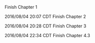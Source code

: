 Finish Chapter 1

2016/08/04 20:07 CDT
Finish Chapter 2

2016/08/04 20:28 CDT
Finish Chapter 3

2016/08/04 22:34 CDT
Finish Chapter 4.3



